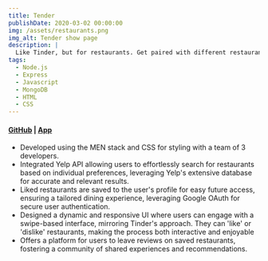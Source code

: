 ```yaml
---
title: Tender
publishDate: 2020-03-02 00:00:00
img: /assets/restaurants.png
img_alt: Tender show page
description: |
  Like Tinder, but for restaurants. Get paired with different restaurants in your area based on your location and preferences.
tags:
  - Node.js
  - Express
  - Javascript
  - MongoDB
  - HTML
  - CSS
---
```

#### <a href="https://github.com/valenium/Tinder-But-For-Restaurants">GitHub</a> | <a href="https://tender-f3bf64ad9858.herokuapp.com/">App</a>
- Developed using the MEN stack and CSS for styling with a team of 3 developers.
- Integrated Yelp API allowing users to effortlessly search for restaurants based on individual preferences, leveraging Yelp's extensive database for accurate and relevant results.
- Liked restaurants are saved to the user's profile for easy future access, ensuring a tailored dining experience, leveraging Google OAuth for secure user authentication.
- Designed a dynamic and responsive UI where users can engage with a swipe-based interface, mirroring Tinder's approach. They can 'like' or 'dislike' restaurants, making the process both interactive and enjoyable
- Offers a platform for users to leave reviews on saved restaurants, fostering a community of shared experiences and recommendations.